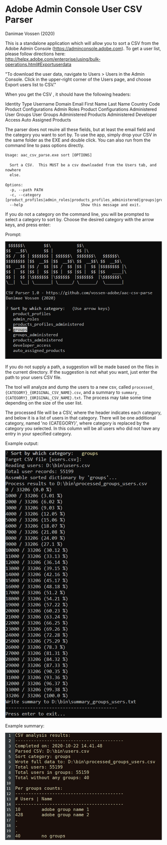 # Adobe Admin Console User CSV Parser
Danimae Vossen (2020)

This is a standalone application which will allow you to sort a CSV from the Adobe Admin Console (https://adminconsole.adobe.com).  To get a user list, please follow directions here:
http://helpx.adobe.com/enterprise/using/bulk-operations.html#Exportuserdata

"To download the user data, navigate to Users > Users in the Admin Console. Click  in the upper-right corner of the Users page, and choose Export users list to CSV."

When you get the CSV , it should have the following headers:

Identity Type
Username
Domain
Email
First Name
Last Name
Country Code
Product Configurations
Admin Roles
Product Configurations Administered
User Groups
User Groups Administered
Products Administered
Developer Access
Auto Assigned Products

The parser does not reuire all these fields, but at least the email field and the category you want to sort by.  To use the app, simply drop your CSV in the same folder as the EXE and double click.  You can also run from the command line to pass options directly.

```
Usage: aac_csv_parse.exe sort [OPTIONS]

  Sort a CSV.  This MUST be a csv downloaded from the Users tab, and nowhere
  else.

Options:
  -p, --path PATH
  -c, --category [product_profiles|admin_roles|products_profiles_administered|groups|groups_administered|products_administered|developer_access|auto_assigned_products]
  --help                          Show this message and exit.
```


If you do not a category on the command line, you will be prompted to select a category to sort by.  Choose the desired category with the arrow keys, and press enter:

Prompt:

![prompt](images\intro.jpg)

If you do not supply a path, a suggestion will be made based on the files in the current directory.  If the suggestion is not what you want, just enter the path to your users CSV file.

The tool will analyze and dump the users to a new csv, called `processed_ {CATEGORY}_{ORIGINAL_CSV_NAME}.csv`, and a summary to  `summary_ {CATEGORY}_{ORIGINAL_CSV_NAME}.txt`.  The process may take some time depending on the size of the user list.

The processed file will be a CSV, where the header indicates each category, and below it is a list of users in that category.  There will be one additional category, named 'no {CATEGORY}', where category is replaced by the category you selected.  In this column will be all users who did not have any entry in your specified category.

Example output:

![output](images\output.jpg)

Example summary:

![summary](images\summary.jpg)
